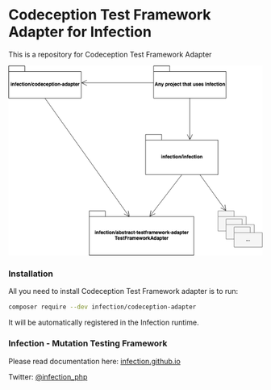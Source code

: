 # Codeception Test Framework Adapter for Infection

This is a repository for Codeception Test Framework Adapter

![test-framework-adapter](./docs/test-framework-adapter.png)

### Installation

All you need to install Codeception Test Framework adapter is to run:

```bash
composer require --dev infection/codeception-adapter
```

It will be automatically registered in the Infection runtime.

### Infection - Mutation Testing Framework

Please read documentation here: [infection.github.io](http://infection.github.io)

Twitter: [@infection_php](http://twitter.com/infection_php)
